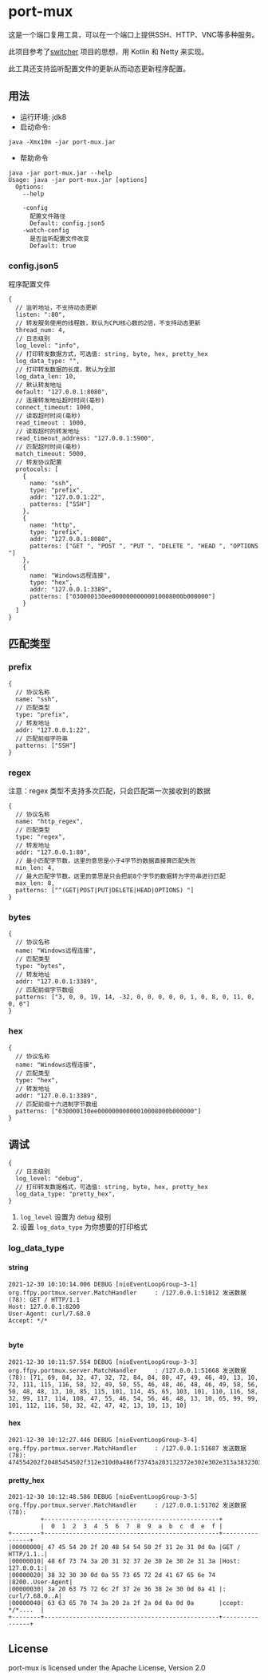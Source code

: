 # port-mux
这是一个端口复用工具，可以在一个端口上提供SSH、HTTP、VNC等多种服务。

此项目参考了[switcher](https://github.com/jackyspy/switcher) 项目的思想，用 Kotlin 和 Netty 来实现。

此工具还支持监听配置文件的更新从而动态更新程序配置。

## 用法
- 运行环境: jdk8
- 启动命令:
```
java -Xmx10m -jar port-mux.jar
```
- 帮助命令
```
java -jar port-mux.jar --help
Usage: java -jar port-mux.jar [options]
  Options:
    --help

    -config
      配置文件路径
      Default: config.json5
    -watch-config
      是否监听配置文件改变
      Default: true
```

### config.json5
程序配置文件
```json5
{
  // 监听地址，不支持动态更新
  listen: ":80",
  // 转发服务使用的线程数，默认为CPU核心数的2倍，不支持动态更新
  thread_num: 4,
  // 日志级别
  log_level: "info",
  // 打印转发数据方式，可选值: string, byte, hex, pretty_hex
  log_data_type: "",
  // 打印转发数据的长度，默认为全部
  log_data_len: 10,
  // 默认转发地址
  default: "127.0.0.1:8080",
  // 连接转发地址超时时间(毫秒)
  connect_timeout: 1000,
  // 读取超时时间(毫秒)
  read_timeout : 1000,
  // 读取超时的转发地址
  read_timeout_address: "127.0.0.1:5900",
  // 匹配超时时间(毫秒)
  match_timeout: 5000,
  // 转发协议配置
  protocols: [
    {
      name: "ssh",
      type: "prefix",
      addr: "127.0.0.1:22",
      patterns: ["SSH"]
    },
    {
      name: "http",
      type: "prefix",
      addr: "127.0.0.1:8080",
      patterns: ["GET ", "POST ", "PUT ", "DELETE ", "HEAD ", "OPTIONS "]
    },
    {
      name: "Windows远程连接",
      type: "hex",
      addr: "127.0.0.1:3389",
      patterns: ["030000130ee00000000000010008000b000000"]
    }
  ]
}
```

## 匹配类型
### prefix
```json5
{
  // 协议名称
  name: "ssh",
  // 匹配类型
  type: "prefix",
  // 转发地址
  addr: "127.0.0.1:22",
  // 匹配前缀字符串
  patterns: ["SSH"]
}
```

### regex
注意：regex 类型不支持多次匹配，只会匹配第一次接收到的数据
```json5
{
  // 协议名称
  name: "http_regex",
  // 匹配类型
  type: "regex",
  // 转发地址
  addr: "127.0.0.1:80",
  // 最小匹配字节数，这里的意思是小于4字节的数据直接算匹配失败
  min_len: 4,
  // 最大匹配字节数，这里的意思是只会把前8个字节的数据转为字符串进行匹配
  max_len: 8,
  patterns: ["^(GET|POST|PUT|DELETE|HEAD|OPTIONS) "]
}
```

### bytes
```json5
{
  // 协议名称
  name: "Windows远程连接",
  // 匹配类型
  type: "bytes",
  // 转发地址
  addr: "127.0.0.1:3389",
  // 匹配前缀字节数组
  patterns: ["3, 0, 0, 19, 14, -32, 0, 0, 0, 0, 0, 1, 0, 8, 0, 11, 0, 0, 0"]
}
```

### hex
```json5
{
  // 协议名称
  name: "Windows远程连接",
  // 匹配类型
  type: "hex",
  // 转发地址
  addr: "127.0.0.1:3389",
  // 匹配前缀十六进制字节数组
  patterns: ["030000130ee00000000000010008000b000000"]
}
```

## 调试
```json5
{
  // 日志级别
  log_level: "debug",
  // 打印转发数据格式，可选值: string, byte, hex, pretty_hex
  log_data_type: "pretty_hex",
}
```
1. `log_level` 设置为 `debug` 级别
2. 设置 `log_data_type` 为你想要的打印格式

### log_data_type
#### string
```text
2021-12-30 10:10:14.006 DEBUG [nioEventLoopGroup-3-1] org.ffpy.portmux.server.MatchHandler     : /127.0.0.1:51012 发送数据(78): GET / HTTP/1.1
Host: 127.0.0.1:8200
User-Agent: curl/7.68.0
Accept: */*


```

#### byte
```text
2021-12-30 10:11:57.554 DEBUG [nioEventLoopGroup-3-3] org.ffpy.portmux.server.MatchHandler     : /127.0.0.1:51668 发送数据(78): [71, 69, 84, 32, 47, 32, 72, 84, 84, 80, 47, 49, 46, 49, 13, 10, 72, 111, 115, 116, 58, 32, 49, 50, 55, 46, 48, 46, 48, 46, 49, 58, 56, 50, 48, 48, 13, 10, 85, 115, 101, 114, 45, 65, 103, 101, 110, 116, 58, 32, 99, 117, 114, 108, 47, 55, 46, 54, 56, 46, 48, 13, 10, 65, 99, 99, 101, 112, 116, 58, 32, 42, 47, 42, 13, 10, 13, 10]
```

#### hex
```text
2021-12-30 10:12:27.446 DEBUG [nioEventLoopGroup-3-4] org.ffpy.portmux.server.MatchHandler     : /127.0.0.1:51687 发送数据(78): 474554202f20485454502f312e310d0a486f73743a203132372e302e302e313a383230300d0a557365722d4167656e743a206375726c2f372e36382e300d0a4163636570743a202a2f2a0d0a0d0a
```

#### pretty_hex
```text
2021-12-30 10:12:48.586 DEBUG [nioEventLoopGroup-3-5] org.ffpy.portmux.server.MatchHandler     : /127.0.0.1:51702 发送数据(78): 
         +-------------------------------------------------+
         |  0  1  2  3  4  5  6  7  8  9  a  b  c  d  e  f |
+--------+-------------------------------------------------+----------------+
|00000000| 47 45 54 20 2f 20 48 54 54 50 2f 31 2e 31 0d 0a |GET / HTTP/1.1..|
|00000010| 48 6f 73 74 3a 20 31 32 37 2e 30 2e 30 2e 31 3a |Host: 127.0.0.1:|
|00000020| 38 32 30 30 0d 0a 55 73 65 72 2d 41 67 65 6e 74 |8200..User-Agent|
|00000030| 3a 20 63 75 72 6c 2f 37 2e 36 38 2e 30 0d 0a 41 |: curl/7.68.0..A|
|00000040| 63 63 65 70 74 3a 20 2a 2f 2a 0d 0a 0d 0a       |ccept: */*....  |
+--------+-------------------------------------------------+----------------+
```

## License
port-mux is licensed under the Apache License, Version 2.0 